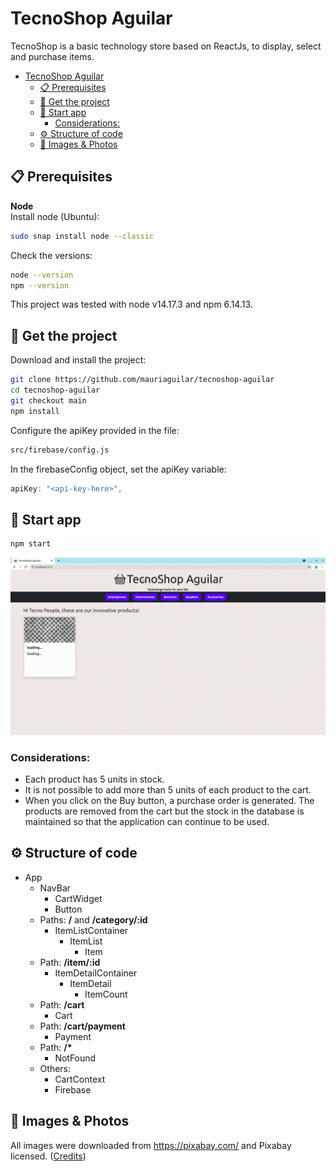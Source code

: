 # TecnoShop Aguilar

TecnoShop is a basic technology store based on ReactJs, to display, select and purchase items.

- [TecnoShop Aguilar](#tecnoshop-aguilar)
  - [📋 Prerequisites](#-prerequisites)
  - [🚀 Get the project](#-get-the-project)
  - [🔧 Start app](#-start-app)
    - [Considerations:](#considerations)
  - [⚙️ Structure of code](#️-structure-of-code)
  - [🌆 Images & Photos](#-images--photos)

## 📋 Prerequisites

**Node**  
Install node (Ubuntu):
```bash
sudo snap install node --classic
```
Check the versions:
```bash
node --version
npm --version
```
This project was tested with node v14.17.3 and npm 6.14.13.

## 🚀 Get the project
Download and install the project:
```bash
git clone https://github.com/mauriaguilar/tecnoshop-aguilar
cd tecnoshop-aguilar
git checkout main
npm install
```
Configure the apiKey provided in the file:
```bash
src/firebase/config.js
```
In the firebaseConfig object, set the apiKey variable:
```javascript
apiKey: "<api-key-here>",
```
## 🔧 Start app

```bash
npm start
```
![use_example.gif](use_example.gif)

### Considerations:
* Each product has 5 units in stock.
* It is not possible to add more than 5 units of each product to the cart.
* When you click on the Buy button, a purchase order is generated. The products are removed from the cart but the stock in the database is maintained so that the application can continue to be used.
## ⚙️ Structure of code

* App
  * NavBar
    * CartWidget
    * Button
  * Paths: **/** and **/category/:id**
    * ItemListContainer
      * ItemList
        * Item
  * Path: **/item/:id**
    * ItemDetailContainer
      * ItemDetail
        * ItemCount
  * Path: **/cart**
    * Cart
  * Path: **/cart/payment**
    * Payment
  * Path: **/\***
    * NotFound
  * Others:
      * CartContext
      * Firebase

## 🌆 Images & Photos
All images were downloaded from https://pixabay.com/ and Pixabay licensed.
([Credits](./public/img/README.md))
